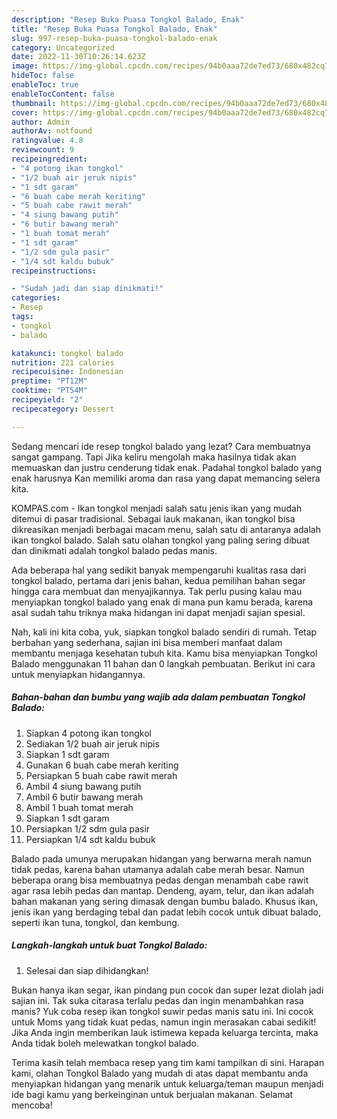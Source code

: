 ```yaml
---
description: "Resep Buka Puasa Tongkol Balado, Enak"
title: "Resep Buka Puasa Tongkol Balado, Enak"
slug: 997-resep-buka-puasa-tongkol-balado-enak
category: Uncategorized
date: 2022-11-30T10:26:14.623Z
image: https://img-global.cpcdn.com/recipes/94b0aaa72de7ed73/680x482cq70/tongkol-balado-foto-resep-utama.jpg
hideToc: false
enableToc: true
enableTocContent: false
thumbnail: https://img-global.cpcdn.com/recipes/94b0aaa72de7ed73/680x482cq70/tongkol-balado-foto-resep-utama.jpg
cover: https://img-global.cpcdn.com/recipes/94b0aaa72de7ed73/680x482cq70/tongkol-balado-foto-resep-utama.jpg
author: Admin
authorAv: notfound
ratingvalue: 4.8
reviewcount: 9
recipeingredient:
- "4 potong ikan tongkol"
- "1/2 buah air jeruk nipis"
- "1 sdt garam"
- "6 buah cabe merah keriting"
- "5 buah cabe rawit merah"
- "4 siung bawang putih"
- "6 butir bawang merah"
- "1 buah tomat merah"
- "1 sdt garam"
- "1/2 sdm gula pasir"
- "1/4 sdt kaldu bubuk"
recipeinstructions:

- "Sudah jadi dan siap dinikmati!"
categories:
- Resep
tags:
- tongkol
- balado

katakunci: tongkol balado 
nutrition: 221 calories
recipecuisine: Indonesian
preptime: "PT12M"
cooktime: "PT54M"
recipeyield: "2"
recipecategory: Dessert

---
```



Sedang mencari ide resep tongkol balado yang lezat? Cara membuatnya sangat gampang. Tapi Jika keliru mengolah maka hasilnya tidak akan memuaskan dan justru cenderung tidak enak. Padahal tongkol balado yang enak harusnya Kan memiliki aroma dan rasa yang dapat memancing selera kita.


KOMPAS.com - Ikan tongkol menjadi salah satu jenis ikan yang mudah ditemui di pasar tradisional. Sebagai lauk makanan, ikan tongkol bisa dikreasikan menjadi berbagai macam menu, salah satu di antaranya adalah ikan tongkol balado. Salah satu olahan tongkol yang paling sering dibuat dan dinikmati adalah tongkol balado pedas manis.

Ada beberapa hal yang sedikit banyak mempengaruhi kualitas rasa dari tongkol balado, pertama dari jenis bahan, kedua pemilihan bahan segar hingga cara membuat dan menyajikannya. Tak perlu pusing kalau mau menyiapkan tongkol balado yang enak di mana pun kamu berada, karena asal sudah tahu triknya maka hidangan ini dapat menjadi sajian spesial.


Nah, kali ini kita coba, yuk, siapkan tongkol balado sendiri di rumah. Tetap berbahan yang sederhana, sajian ini bisa memberi manfaat dalam membantu menjaga kesehatan tubuh kita. Kamu bisa menyiapkan Tongkol Balado menggunakan 11 bahan dan 0 langkah pembuatan. Berikut ini cara untuk menyiapkan hidangannya.

<!--inarticleads1-->

##### Bahan-bahan dan bumbu yang wajib ada dalam pembuatan Tongkol Balado:

1. Siapkan 4 potong ikan tongkol
1. Sediakan 1/2 buah air jeruk nipis
1. Siapkan 1 sdt garam
1. Gunakan 6 buah cabe merah keriting
1. Persiapkan 5 buah cabe rawit merah
1. Ambil 4 siung bawang putih
1. Ambil 6 butir bawang merah
1. Ambil 1 buah tomat merah
1. Siapkan 1 sdt garam
1. Persiapkan 1/2 sdm gula pasir
1. Persiapkan 1/4 sdt kaldu bubuk


Balado pada umunya merupakan hidangan yang berwarna merah namun tidak pedas, karena bahan utamanya adalah cabe merah besar. Namun beberapa orang bisa membuatnya pedas dengan menambah cabe rawit agar rasa lebih pedas dan mantap. Dendeng, ayam, telur, dan ikan adalah bahan makanan yang sering dimasak dengan bumbu balado. Khusus ikan, jenis ikan yang berdaging tebal dan padat lebih cocok untuk dibuat balado, seperti ikan tuna, tongkol, dan kembung. 

<!--inarticleads2-->

##### Langkah-langkah untuk buat Tongkol Balado:


1. Selesai dan siap dihidangkan!

Bukan hanya ikan segar, ikan pindang pun cocok dan super lezat diolah jadi sajian ini. Tak suka citarasa terlalu pedas dan ingin menambahkan rasa manis? Yuk coba resep ikan tongkol suwir pedas manis satu ini. Ini cocok untuk Moms yang tidak kuat pedas, namun ingin merasakan cabai sedikit! Jika Anda ingin memberikan lauk istimewa kepada keluarga tercinta, maka Anda tidak boleh melewatkan tongkol balado. 

Terima kasih telah membaca resep yang tim kami tampilkan di sini. Harapan kami, olahan Tongkol Balado yang mudah di atas dapat membantu anda menyiapkan hidangan yang menarik untuk keluarga/teman maupun menjadi ide bagi kamu yang berkeinginan untuk berjualan makanan. Selamat mencoba!
